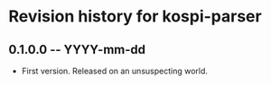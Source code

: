 # Revision history for kospi-parser

## 0.1.0.0 -- YYYY-mm-dd

* First version. Released on an unsuspecting world.
